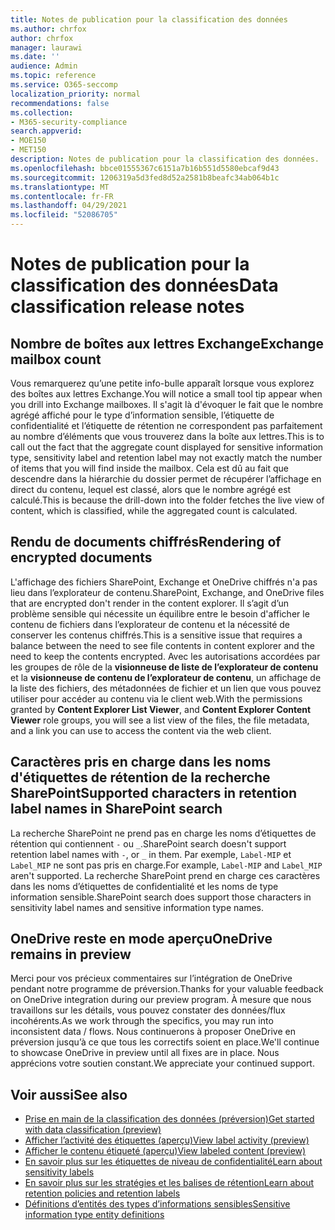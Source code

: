 ```yaml
---
title: Notes de publication pour la classification des données
ms.author: chrfox
author: chrfox
manager: laurawi
ms.date: ''
audience: Admin
ms.topic: reference
ms.service: O365-seccomp
localization_priority: normal
recommendations: false
ms.collection:
- M365-security-compliance
search.appverid:
- MOE150
- MET150
description: Notes de publication pour la classification des données.
ms.openlocfilehash: bbce01555367c6151a7b16b551d5580ebcaf9d43
ms.sourcegitcommit: 1206319a5d3fed8d52a2581b8beafc34ab064b1c
ms.translationtype: MT
ms.contentlocale: fr-FR
ms.lasthandoff: 04/29/2021
ms.locfileid: "52086705"
---
```

# <a name="data-classification-release-notes"></a><span data-ttu-id="e401a-103">Notes de publication pour la classification des données</span><span class="sxs-lookup"><span data-stu-id="e401a-103">Data classification release notes</span></span>


## <a name="exchange-mailbox-count"></a><span data-ttu-id="e401a-104">Nombre de boîtes aux lettres Exchange</span><span class="sxs-lookup"><span data-stu-id="e401a-104">Exchange mailbox count</span></span>

<span data-ttu-id="e401a-105">Vous remarquerez qu’une petite info-bulle apparaît lorsque vous explorez des boîtes aux lettres Exchange.</span><span class="sxs-lookup"><span data-stu-id="e401a-105">You will notice a small tool tip appear when you drill into Exchange mailboxes.</span></span> <span data-ttu-id="e401a-106">Il s'agit là d'évoquer le fait que le nombre agrégé affiché pour le type d’information sensible, l’étiquette de confidentialité et l’étiquette de rétention ne correspondent pas parfaitement au nombre d’éléments que vous trouverez dans la boîte aux lettres.</span><span class="sxs-lookup"><span data-stu-id="e401a-106">This is to call out the fact that the aggregate count displayed for sensitive information type, sensitivity label and retention label may not exactly match the number of items that you will find inside the mailbox.</span></span> <span data-ttu-id="e401a-107">Cela est dû au fait que descendre dans la hiérarchie du dossier permet de récupérer l’affichage en direct du contenu, lequel est classé, alors que le nombre agrégé est calculé.</span><span class="sxs-lookup"><span data-stu-id="e401a-107">This is because the drill-down into the folder fetches the live view of content, which is classified, while the aggregated count is calculated.</span></span>


## <a name="rendering-of-encrypted-documents"></a><span data-ttu-id="e401a-108">Rendu de documents chiffrés</span><span class="sxs-lookup"><span data-stu-id="e401a-108">Rendering of encrypted documents</span></span>

<span data-ttu-id="e401a-109">L'affichage des fichiers SharePoint, Exchange et OneDrive chiffrés n'a pas lieu dans l’explorateur de contenu.</span><span class="sxs-lookup"><span data-stu-id="e401a-109">SharePoint, Exchange, and OneDrive files that are encrypted don't render in the content explorer.</span></span> <span data-ttu-id="e401a-110">Il s’agit d’un problème sensible qui nécessite un équilibre entre le besoin d'afficher le contenu de fichiers dans l’explorateur de contenu et la nécessité de conserver les contenus chiffrés.</span><span class="sxs-lookup"><span data-stu-id="e401a-110">This is a sensitive issue that requires a balance between the need to see file contents in content explorer and the need to keep the contents encrypted.</span></span> <span data-ttu-id="e401a-111">Avec les autorisations accordées par les groupes de rôle de la **visionneuse de liste de l’explorateur de contenu** et la **visionneuse de contenu de l’explorateur de contenu**, un affichage de la liste des fichiers, des métadonnées de fichier et un lien que vous pouvez utiliser pour accéder au contenu via le client web.</span><span class="sxs-lookup"><span data-stu-id="e401a-111">With the permissions granted by **Content Explorer List Viewer**, and **Content Explorer Content Viewer** role groups, you will see a list view of the files, the file  metadata, and a link you can use to access the content via the web client.</span></span>

## <a name="supported-characters-in-retention-label-names-in-sharepoint-search"></a><span data-ttu-id="e401a-112">Caractères pris en charge dans les noms d'étiquettes de rétention de la recherche SharePoint</span><span class="sxs-lookup"><span data-stu-id="e401a-112">Supported characters in retention label names in SharePoint search</span></span>

<span data-ttu-id="e401a-113">La recherche SharePoint ne prend pas en charge les noms d’étiquettes de rétention qui contiennent `-` ou `_`.</span><span class="sxs-lookup"><span data-stu-id="e401a-113">SharePoint search doesn't support retention label names with `-`, or `_` in them.</span></span> <span data-ttu-id="e401a-114">Par exemple, `Label-MIP` et `Label_MIP` ne sont pas pris en charge.</span><span class="sxs-lookup"><span data-stu-id="e401a-114">For example, `Label-MIP` and `Label_MIP` aren't supported.</span></span> <span data-ttu-id="e401a-115">La recherche SharePoint prend en charge ces caractères dans les noms d’étiquettes de confidentialité et les noms de type information sensible.</span><span class="sxs-lookup"><span data-stu-id="e401a-115">SharePoint search does support those characters in sensitivity label names and sensitive information type names.</span></span>

## <a name="onedrive-remains-in-preview"></a><span data-ttu-id="e401a-116">OneDrive reste en mode aperçu</span><span class="sxs-lookup"><span data-stu-id="e401a-116">OneDrive remains in preview</span></span>

<span data-ttu-id="e401a-117">Merci pour vos précieux commentaires sur l’intégration de OneDrive pendant notre programme de préversion.</span><span class="sxs-lookup"><span data-stu-id="e401a-117">Thanks for your valuable feedback on OneDrive integration during our preview program.</span></span> <span data-ttu-id="e401a-118">À mesure que nous travaillons sur les détails, vous pouvez constater des données/flux incohérents.</span><span class="sxs-lookup"><span data-stu-id="e401a-118">As we work through the specifics, you may run into inconsistent data / flows.</span></span> <span data-ttu-id="e401a-119">Nous continuerons à proposer OneDrive en préversion jusqu’à ce que tous les correctifs soient en place.</span><span class="sxs-lookup"><span data-stu-id="e401a-119">We'll continue to showcase OneDrive in preview until all fixes are in place.</span></span> <span data-ttu-id="e401a-120">Nous apprécions votre soutien constant.</span><span class="sxs-lookup"><span data-stu-id="e401a-120">We appreciate your continued support.</span></span>


## <a name="see-also"></a><span data-ttu-id="e401a-121">Voir aussi</span><span class="sxs-lookup"><span data-stu-id="e401a-121">See also</span></span>

- [<span data-ttu-id="e401a-122">Prise en main de la classification des données (préversion)</span><span class="sxs-lookup"><span data-stu-id="e401a-122">Get started with data classification (preview)</span></span>](data-classification-overview.md)
- [<span data-ttu-id="e401a-123">Afficher l’activité des étiquettes (aperçu)</span><span class="sxs-lookup"><span data-stu-id="e401a-123">View label activity (preview)</span></span>](data-classification-activity-explorer.md)
- [<span data-ttu-id="e401a-124">Afficher le contenu étiqueté (aperçu)</span><span class="sxs-lookup"><span data-stu-id="e401a-124">View labeled content (preview)</span></span>](data-classification-content-explorer.md)
- [<span data-ttu-id="e401a-125">En savoir plus sur les étiquettes de niveau de confidentialité</span><span class="sxs-lookup"><span data-stu-id="e401a-125">Learn about sensitivity labels</span></span>](sensitivity-labels.md)
- [<span data-ttu-id="e401a-126">En savoir plus sur les stratégies et les balises de rétention</span><span class="sxs-lookup"><span data-stu-id="e401a-126">Learn about retention policies and retention labels</span></span>](retention.md)
- [<span data-ttu-id="e401a-127">Définitions d’entités des types d’informations sensibles</span><span class="sxs-lookup"><span data-stu-id="e401a-127">Sensitive information type entity definitions</span></span>](sensitive-information-type-entity-definitions.md)